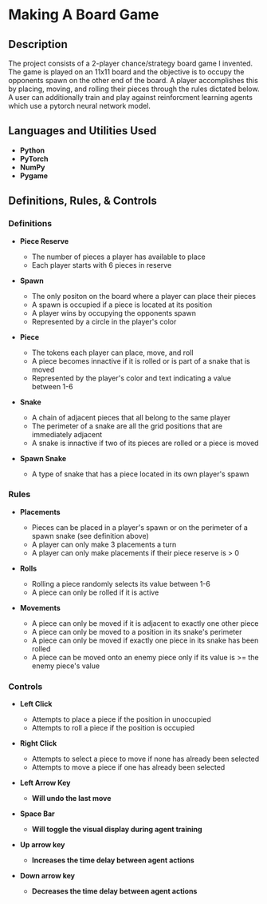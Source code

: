 
<h1>Making A Board Game</h1>

<h2>Description</h2>
The project consists of a 2-player chance/strategy board game I invented. The game is played on an 11x11 board and the objective is to occupy the opponents spawn on the other end of the board. A player accomplishes this by placing, moving, and rolling their pieces through the rules dictated below. A user can additionally train and play against reinforcment learning agents which use a pytorch neural network model.


<h2>Languages and Utilities Used</h2>

- <b>Python</b> 
- <b>PyTorch</b>
- <b>NumPy</b>
- <b>Pygame</b>

<h2>Definitions, Rules, & Controls</h2>

<h3>Definitions</h3>

- <b>Piece Reserve</b>
  - The number of pieces a player has available to place
  - Each player starts with 6 pieces in reserve
 
- <b>Spawn</b>
  - The only positon on the board where a player can place their pieces
  - A spawn is occupied if a piece is located at its position 
  - A player wins by occupying the opponents spawn
  - Represented by a circle in the player's color
    
- <b>Piece</b>
  - The tokens each player can place, move, and roll 
  - A piece becomes innactive if it is rolled or is part of a snake that is moved 
  - Represented by the player's color and text indicating a value between 1-6
 
- <b>Snake</b>
  - A chain of adjacent pieces that all belong to the same player
  - The perimeter of a snake are all the grid positions that are immediately adjacent
  - A snake is innactive if two of its pieces are rolled or a piece is moved 
 
- <b>Spawn Snake</b>
  - A type of snake that has a piece located in its own player's spawn

<h3>Rules</h3>

- <b>Placements</b>
  - Pieces can be placed in a player's spawn or on the perimeter of a spawn snake (see definition above)
  - A player can only make 3 placements a turn
  - A player can only make placements if their piece reserve is > 0
 
- <b>Rolls</b>
  - Rolling a piece randomly selects its value between 1-6
  - A piece can only be rolled if it is active
 
- <b>Movements</b>
  - A piece can only be moved if it is adjacent to exactly one other piece
  - A piece can only be moved to a position in its snake's perimeter
  - A piece can only be moved if exactly one piece in its snake has been rolled
  - A piece can be moved onto an enemy piece only if its value is >= the enemy piece's value
 
<h3>Controls</h3>

- <b>Left Click</b>
  - Attempts to place a piece if the position in unoccupied
  - Attempts to roll a piece if the position is occupied
 
- <b>Right Click</b>
  - Attempts to select a piece to move if none has already been selected
  - Attempts to move a piece if one has already been selected
 
- <b>Left Arrow Key<b>
  - Will undo the last move 
 
- <b>Space Bar</b>
  - Will toggle the visual display during agent training
 
- <b>Up arrow key</b>
  - Increases the time delay between agent actions
 
- <b>Down arrow key</b>
  - Decreases the time delay between agent actions 


<!--
 ```diff
- text in red
+ text in green
! text in orange
# text in gray
@@ text in purple (and bold)@@
```
--!>
